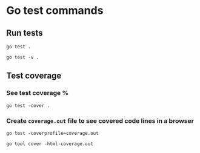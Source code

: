 # Go test commands

## Run tests

```
go test .
```

```
go test -v .
```

## Test coverage

### See test coverage %

```
go test -cover .
```

### Create `coverage.out` file to see covered code lines in a browser

```
go test -coverprofile=coverage.out
```

```
go tool cover -html-coverage.out
```
